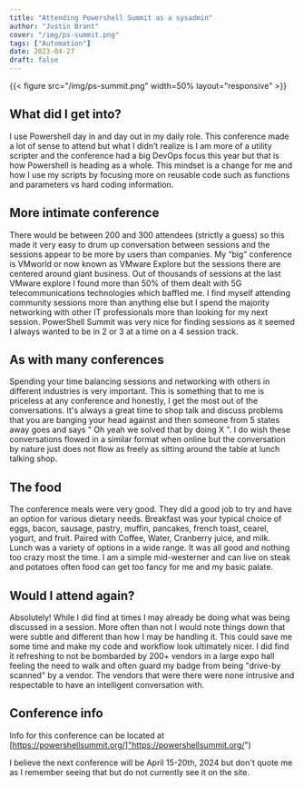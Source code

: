 ```yaml
---
title: "Attending Powershell Summit as a sysadmin"
author: "Justin Brant"
cover: "/img/ps-summit.png"
tags: ["Automation"]
date: 2023-04-27
draft: false
---
```


{{< figure src="/img/ps-summit.png" width=50% layout="responsive" >}}

## What did I get into?

I use Powershell day in and day out in my daily role. This conference made a lot of sense to attend but what I didn’t realize is I am more of a utility scripter and the conference had a big DevOps focus this year but that is how Powershell is heading as a whole. This mindset is a change for me and how I use my scripts by focusing more on reusable code such as functions and parameters vs hard coding information.

## More intimate conference

There would be between 200 and 300 attendees (strictly a guess) so this made it very easy to drum up conversation between sessions and the sessions appear to be more by users than companies. My “big” conference is VMworld or now known as VMware Explore but the sessions there are centered around giant business. Out of thousands of sessions at the last VMware explore I found more than 50% of them dealt with 5G telecommunications technologies which baffled me. I find myself attending community sessions more than anything else but I spend the majority networking with other IT professionals more than looking for my next session. PowerShell Summit was very nice for finding sessions as it seemed I always wanted to be in 2 or 3 at a time on a 4 session track.

## As with many conferences

Spending your time balancing sessions and networking with others in different industries is very important. This is something that to me is priceless at any conference and honestly, I get the most out of the conversations. It's always a great time to shop talk and discuss problems that you are banging your head against and then someone from 5 states away goes and says " Oh yeah we solved that by doing X ". I do wish these conversations flowed in a similar format when online but the conversation by nature just does not flow as freely as sitting around the table at lunch talking shop.

## The food

The conference meals were very good. They did a good job to try and have an option for various dietary needs. Breakfast was your typical choice of eggs, bacon, sausage, pastry, muffin, pancakes, french toast, cearel, yogurt, and fruit. Paired with Coffee, Water, Cranberry juice, and milk. Lunch was a variety of options in a wide range. It was all good and nothing too crazy most the time. I am a simple mid-westerner and can live on steak and potatoes often food can get too fancy for me and my basic palate.  

## Would I attend again?

Absolutely! While I did find at times I may already be doing what was being discussed in a session. More often than not I would note things down that were subtle and different than how I may be handling it. This could save me some time and make my code and workflow look ultimately nicer. I did find it refreshing to not be bombarded by 200+ vendors in a large expo hall feeling the need to walk and often guard my badge from being "drive-by scanned" by a vendor. The vendors that were there were none intrusive and respectable to have an intelligent conversation with.

## Conference info

Info for this conference can be located at [https://powershellsummit.org/]"https://powershellsummit.org/")

I believe the next conference will be April 15-20th, 2024 but don't quote me as I remember seeing that but do not currently see it on the site.
